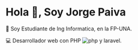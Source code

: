 # Hola 👋, Soy Jorge Paiva


📖 Soy Estudiante de Ing Informatica, en la FP-UNA.

💻 Desarrollador web con PHP 
![php](https://www.php.net/images/logos/php-icon-white.gif) y laravel.


<!--
**jorge1uno/jorge1uno** is a ✨ _special_ ✨ repository because its `README.md` (this file) appears on your GitHub profile.

Here are some ideas to get you started:

- 🔭 I’m currently working on ...
- 🌱 I’m currently learning ...
- 👯 I’m looking to collaborate on ...
- 🤔 I’m looking for help with ...
- 💬 Ask me about ...
- 📫 How to reach me: ...
- 😄 Pronouns: ...
- ⚡ Fun fact: ...
-->
